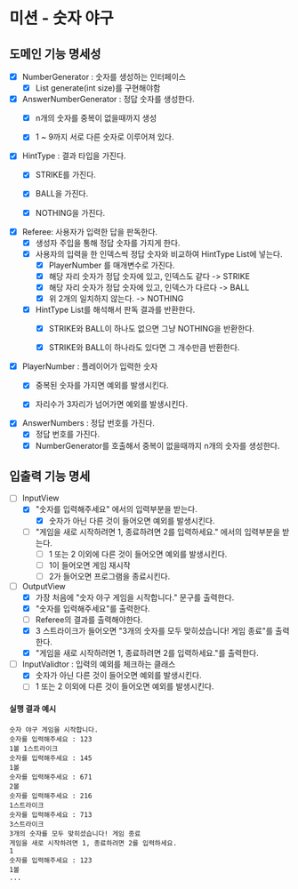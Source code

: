 # 미션 - 숫자 야구

## 도메인 기능 명세성

- [x] NumberGenerator : 숫자를 생성하는 인터페이스
    - [x] List<Integer> generate(int size)를 구현해야함
- [x] AnswerNumberGenerator : 정답 숫자를 생성한다.
    - [x] n개의 숫자를 중복이 없을때까지 생성
    - [x] 1 ~ 9까지 서로 다른 숫자로 이루어져 있다.


- [x] HintType : 결과 타입을 가진다.
    - [x] STRIKE를 가진다.
    - [x] BALL을 가진다.
    - [x] NOTHING을 가진다.


- [x] Referee: 사용자가 입력한 답을 판독한다.
    - [x] 생성자 주입을 통해 정답 숫자를 가지게 한다.
    - [x] 사용자의 입력을 한 인덱스씩 정답 숫자와 비교하여 HintType List에 넣는다.
        - [x] PlayerNumber 를 매개변수로 가진다.
        - [x] 해당 자리 숫자가 정답 숫자에 있고, 인덱스도 같다 -> STRIKE
        - [x] 해당 자리 숫자가 정답 숫자에 있고, 인덱스가 다르다 -> BALL
        - [x] 위 2개의 일치하지 않는다. -> NOTHING

    - [x] HintType List를 해석해서 판독 결과를 반환한다.
        - [x] STRIKE와 BALL이 하나도 없으면 그냥 NOTHING을 반환한다.
        - [x] STRIKE와 BALL이 하나라도 있다면 그 개수만큼 반환한다.


- [x] PlayerNumber : 플레이어가 입력한 숫자
    - [x] 중복된 숫자를 가지면 예외를 발생시킨다.
    - [x] 자리수가 3자리가 넘어가면 예외를 발생시킨다.


- [x] AnswerNumbers : 정답 번호를 가진다.
    - [x] 정답 번호를 가진다.
    - [x] NumberGenerator를 호출해서 중복이 없을때까지 n개의 숫자를 생성한다.

## 입출력 기능 명세

- [ ] InputView
    - [x] "숫자를 입력해주세요" 에서의 입력부분을 받는다.
        - [x] 숫자가 아닌 다른 것이 들어오면 예외를 발생시킨다.
    - [ ] "게임을 새로 시작하려면 1, 종료하려면 2를 입력하세요." 에서의 입력부분을 받는다.
        - [ ] 1 또는 2 이외에 다른 것이 들어오면 예외를 발생시킨다.
        - [ ] 1이 들어오면 게임 재시작
        - [ ] 2가 들어오면 프로그램을 종료시킨다.
- [ ] OutputView
    -  [x] 가장 처음에 "숫자 야구 게임을 시작합니다." 문구를 출력한다.
    -  [x] "숫자를 입력해주세요"를 출력한다.
    -  [ ] Referee의 결과를 출력해야한다.
    -  [x] 3 스트라이크가 들어오면 "3개의 숫자를 모두 맞히셨습니다! 게임 종료"를 출력한다.
    -  [x] "게임을 새로 시작하려면 1, 종료하려면 2를 입력하세요."를 출력한다.

- [ ] InputValidtor : 입력의 예외를 체크하는 클래스
    - [x] 숫자가 아닌 다른 것이 들어오면 예외를 발생시킨다.
    - [ ] 1 또는 2 이외에 다른 것이 들어오면 예외를 발생시킨다.

#### 실행 결과 예시

```
숫자 야구 게임을 시작합니다.
숫자를 입력해주세요 : 123
1볼 1스트라이크
숫자를 입력해주세요 : 145
1볼
숫자를 입력해주세요 : 671
2볼
숫자를 입력해주세요 : 216
1스트라이크
숫자를 입력해주세요 : 713
3스트라이크
3개의 숫자를 모두 맞히셨습니다! 게임 종료
게임을 새로 시작하려면 1, 종료하려면 2를 입력하세요.
1
숫자를 입력해주세요 : 123
1볼
...
```
